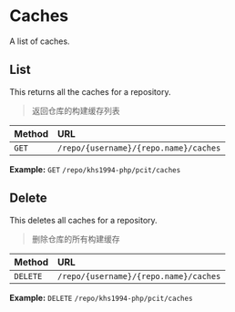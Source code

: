 # Caches

A list of caches.

## List

This returns all the caches for a repository.

> 返回仓库的构建缓存列表

| Method | URL                                              |
| :----- | :----------------------------------------------- |
| `GET`  | `/repo/{username}/{repo.name}/caches` |

**Example:** `GET` `/repo/khs1994-php/pcit/caches`

## Delete

This deletes all caches for a repository.

> 删除仓库的所有构建缓存

| Method    | URL                                              |
| :-----    | :----------------------------------------------- |
| `DELETE`  | `/repo/{username}/{repo.name}/caches` |

**Example:** `DELETE` `/repo/khs1994-php/pcit/caches`
